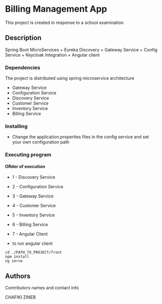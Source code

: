 # Billing Management App

This project is created in response to a school examination

## Description

Spring Boot MicroServices + Eureka Discovery + Gateway Service + Config Service + Keycloak Integration + Angular client


### Dependencies

The project is distributed using spring microservice architecture

- Gateway Service
- Configuration Service
- Discovery Service
- Customer Service
- Inventory Service
- Billing Service

### Installing

- Change the application.properties files in the config service and set your own configuration path

### Executing program

#### ORder of execution

- 1 - Discovery Service
- 2 - Configuration Service
- 3 - Gateway Service
- 4 - Customer Service
- 5 - Inventory Service
- 6 - Billing Service
- 7 - Angular Client

- to run angular client

```
cd ./PATH_TO_PROJECT/front
npm install
ng serve
```

## Authors

Contributors names and contact info

CHAFIKI ZINEB
